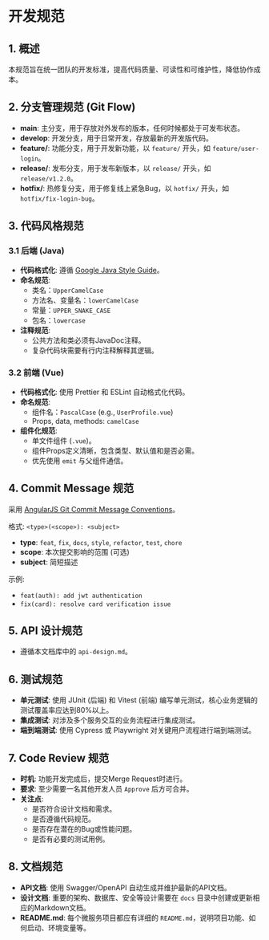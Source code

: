 # 开发规范

## 1. 概述

本规范旨在统一团队的开发标准，提高代码质量、可读性和可维护性，降低协作成本。

## 2. 分支管理规范 (Git Flow)

- **main**: 主分支，用于存放对外发布的版本，任何时候都处于可发布状态。
- **develop**: 开发分支，用于日常开发，存放最新的开发版代码。
- **feature/**: 功能分支，用于开发新功能，以 `feature/` 开头，如 `feature/user-login`。
- **release/**: 发布分支，用于发布新版本，以 `release/` 开头，如 `release/v1.2.0`。
- **hotfix/**: 热修复分支，用于修复线上紧急Bug，以 `hotfix/` 开头，如 `hotfix/fix-login-bug`。

## 3. 代码风格规范

### 3.1 后端 (Java)

- **代码格式化**: 遵循 [Google Java Style Guide](https://google.github.io/styleguide/javaguide.html)。
- **命名规范**:
  - 类名：`UpperCamelCase`
  - 方法名、变量名：`lowerCamelCase`
  - 常量：`UPPER_SNAKE_CASE`
  - 包名：`lowercase`
- **注释规范**:
  - 公共方法和类必须有JavaDoc注释。
  - 复杂代码块需要有行内注释解释其逻辑。

### 3.2 前端 (Vue)

- **代码格式化**: 使用 Prettier 和 ESLint 自动格式化代码。
- **命名规范**:
  - 组件名：`PascalCase` (e.g., `UserProfile.vue`)
  - Props, data, methods: `camelCase`
- **组件化规范**:
  - 单文件组件 (`.vue`)。
  - 组件Props定义清晰，包含类型、默认值和是否必需。
  - 优先使用 `emit` 与父组件通信。

## 4. Commit Message 规范

采用 [AngularJS Git Commit Message Conventions](https://gist.github.com/stephenparish/9941e89d80e2bc58a150)。

格式: `<type>(<scope>): <subject>`

- **type**: `feat`, `fix`, `docs`, `style`, `refactor`, `test`, `chore`
- **scope**: 本次提交影响的范围 (可选)
- **subject**: 简短描述

示例:
- `feat(auth): add jwt authentication`
- `fix(card): resolve card verification issue`

## 5. API 设计规范

- 遵循本文档库中的 `api-design.md`。

## 6. 测试规范

- **单元测试**: 使用 JUnit (后端) 和 Vitest (前端) 编写单元测试，核心业务逻辑的测试覆盖率应达到80%以上。
- **集成测试**: 对涉及多个服务交互的业务流程进行集成测试。
- **端到端测试**: 使用 Cypress 或 Playwright 对关键用户流程进行端到端测试。

## 7. Code Review 规范

- **时机**: 功能开发完成后，提交Merge Request时进行。
- **要求**: 至少需要一名其他开发人员 `Approve` 后方可合并。
- **关注点**:
  - 是否符合设计文档和需求。
  - 是否遵循代码规范。
  - 是否存在潜在的Bug或性能问题。
  - 是否有必要的测试用例。

## 8. 文档规范

- **API文档**: 使用 Swagger/OpenAPI 自动生成并维护最新的API文档。
- **设计文档**: 重要的架构、数据库、安全等设计需要在 `docs` 目录中创建或更新相应的Markdown文档。
- **README.md**: 每个微服务项目都应有详细的 `README.md`，说明项目功能、如何启动、环境变量等。